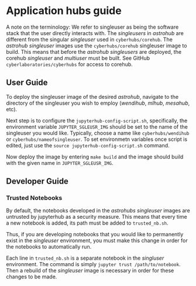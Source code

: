 # Application hubs guide

A note on the terminology: We refer to singleuser as being the software stack that the user directly interacts with. The _singleusers_ in _astrohub_ are different from the singular _singleuser_ used in `cyberhubs/corehub`. The _astrohub_ _singleuser_ images use the `cyberhubs/corehub` singleuser image to build. This means that before the _astrohub_ _singleusers_ are deployed, the corehub _singleuser_ and _multiuser_ must be built. See GitHub `cyberlaboratories/cyberhubs` for access to corehub.  

## User Guide
To deploy the singleuser image of the desired _astrohub_, navigate to the directory of the singleuser you wish to employ (_wendihub_, _mlhub_, _mesahub_, etc).

Next step is to configure the `jupyterhub-config-script.sh`, specifically, the environment variable `JUPYTER_SGLEUSR_IMG` should be set to the name of the singleuser you would like. Typically, choose a name like `cyberhubs/wendihub` or `cyberhubs/nameofsingleuser`. To set environmetn variables once script is edited, just use the `source jupyterhub-config-script.sh` command.

Now deploy the image by entering `make build` and the image should build with the given name in `JUPYTER_SGLEUSR_IMG`. 

## Developer Guide

### Trusted Notebooks

By default, the notebooks developed in the _astrohubs_ _singleuser_ images are untrusted by jupyterhub as a security measure. This means that every time a new notebook is added, its path must be added to `trusted_nb.sh`.

Thus, if you are developing notebooks that you would like to permanently exist in the _singleuser_ environment, you must make this change in order for the notebooks to automatically run.

Each line in `trusted_nb.sh` is a separate notebook in the _singluser_ environment. The command is simply `jupyter trust /path/to/notebook`. Then a rebuild of the _singleuser_ image is necessary in order for these changes to be made.  